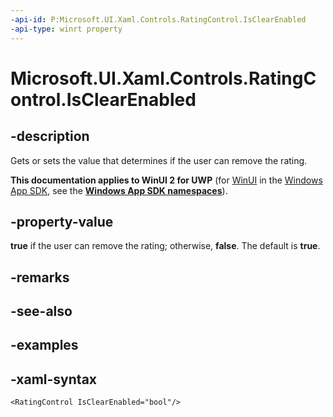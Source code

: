 ```yaml
---
-api-id: P:Microsoft.UI.Xaml.Controls.RatingControl.IsClearEnabled
-api-type: winrt property
---
```

<!-- Property syntax.
public bool IsClearEnabled { get;  set; }
-->

# Microsoft.UI.Xaml.Controls.RatingControl.IsClearEnabled


## -description

Gets or sets the value that determines if the user can remove the rating.


**This documentation applies to WinUI 2 for UWP** (for [WinUI](/windows/apps/winui/winui3/) in the [Windows App SDK](/windows/apps/windows-app-sdk/), see the **[Windows App SDK namespaces](/windows/windows-app-sdk/api/winrt/)**).

## -property-value

**true** if the user can remove the rating; otherwise, **false**. The default is **true**.


## -remarks


## -see-also


## -examples


## -xaml-syntax

```xaml
<RatingControl IsClearEnabled="bool"/>
```


